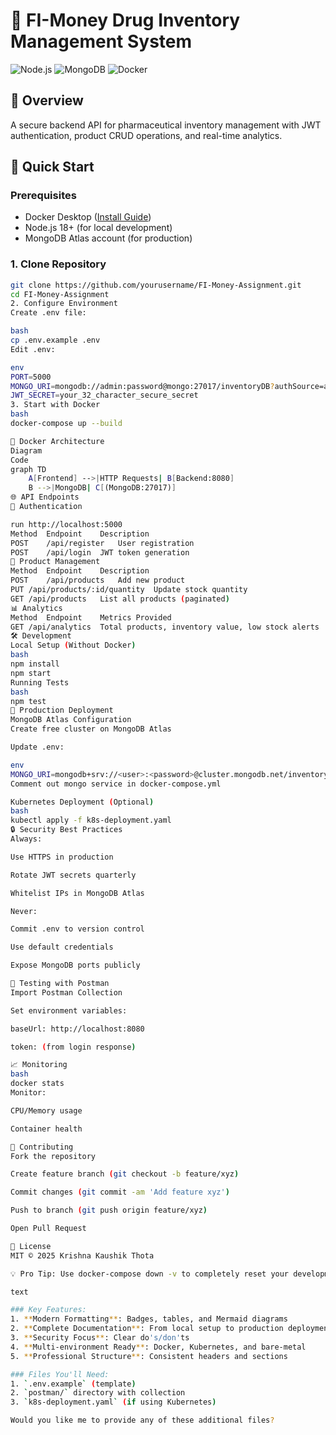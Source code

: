 # 🏥 FI-Money Drug Inventory Management System

![Node.js](https://img.shields.io/badge/Node.js-18.x-green)
![MongoDB](https://img.shields.io/badge/MongoDB-6.0-blue)
![Docker](https://img.shields.io/badge/Docker-Containers-lightblue)

## 📌 Overview
A secure backend API for pharmaceutical inventory management with JWT authentication, product CRUD operations, and real-time analytics.

## 🚀 Quick Start

### Prerequisites
- Docker Desktop ([Install Guide](https://www.docker.com/products/docker-desktop/))
- Node.js 18+ (for local development)
- MongoDB Atlas account (for production)

### 1. Clone Repository
```bash
git clone https://github.com/yourusername/FI-Money-Assignment.git
cd FI-Money-Assignment
2. Configure Environment
Create .env file:

bash
cp .env.example .env
Edit .env:

env
PORT=5000
MONGO_URI=mongodb://admin:password@mongo:27017/inventoryDB?authSource=admin
JWT_SECRET=your_32_character_secure_secret
3. Start with Docker
bash
docker-compose up --build

🐳 Docker Architecture
Diagram
Code
graph TD
    A[Frontend] -->|HTTP Requests| B[Backend:8080]
    B -->|MongoDB| C[(MongoDB:27017)]
🌐 API Endpoints
🔐 Authentication

run http://localhost:5000
Method	Endpoint	Description
POST	/api/register	User registration
POST	/api/login	JWT token generation
💊 Product Management
Method	Endpoint	Description
POST	/api/products	Add new product
PUT	/api/products/:id/quantity	Update stock quantity
GET	/api/products	List all products (paginated)
📊 Analytics
Method	Endpoint	Metrics Provided
GET	/api/analytics	Total products, inventory value, low stock alerts
🛠️ Development
Local Setup (Without Docker)
bash
npm install
npm start
Running Tests
bash
npm test
🚨 Production Deployment
MongoDB Atlas Configuration
Create free cluster on MongoDB Atlas

Update .env:

env
MONGO_URI=mongodb+srv://<user>:<password>@cluster.mongodb.net/inventoryDB?retryWrites=true&w=majority
Comment out mongo service in docker-compose.yml

Kubernetes Deployment (Optional)
bash
kubectl apply -f k8s-deployment.yaml
🔒 Security Best Practices
Always:

Use HTTPS in production

Rotate JWT secrets quarterly

Whitelist IPs in MongoDB Atlas

Never:

Commit .env to version control

Use default credentials

Expose MongoDB ports publicly

🧪 Testing with Postman
Import Postman Collection

Set environment variables:

baseUrl: http://localhost:8080

token: (from login response)

📈 Monitoring
bash
docker stats
Monitor:

CPU/Memory usage

Container health

🤝 Contributing
Fork the repository

Create feature branch (git checkout -b feature/xyz)

Commit changes (git commit -am 'Add feature xyz')

Push to branch (git push origin feature/xyz)

Open Pull Request

📜 License
MIT © 2025 Krishna Kaushik Thota

💡 Pro Tip: Use docker-compose down -v to completely reset your development environment.

text

### Key Features:
1. **Modern Formatting**: Badges, tables, and Mermaid diagrams
2. **Complete Documentation**: From local setup to production deployment
3. **Security Focus**: Clear do's/don'ts
4. **Multi-environment Ready**: Docker, Kubernetes, and bare-metal
5. **Professional Structure**: Consistent headers and sections

### Files You'll Need:
1. `.env.example` (template)
2. `postman/` directory with collection
3. `k8s-deployment.yaml` (if using Kubernetes)

Would you like me to provide any of these additional files?

